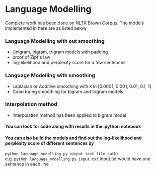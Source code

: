 # Language Modelling
Complete work has been done on NLTK Brown Corpus. The models implemented in here are as listed below

### Language Modelling with out smoothing
* Unigram, bigram, trigram models with padding
* proof of Zipf's law
* log-likelihood and perplexity score for a few sentences

### Language Modelling with smoothing
* Laplacian or Additive smoothing with k in [0.0001, 0.001, 0.01, 0.1, 1]
* Good turing smoothing for bigram and trigram models

### Interpolation method
* Interpolation method has been applied to bigram model

#### You can look for code along with results in the ipython notebook
#### You can also build the models and find out the log-likelihood and perplexity score of different sentences by 
`python language_modelling.py <input text file path>` <br>
e.g. `python language_modelling.py input.txt` input.txt would have one sentence in each line


